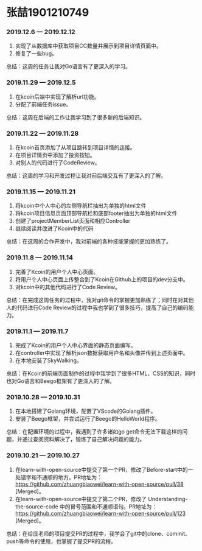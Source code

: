 # 张喆1901210749

### 2019.12.6 — 2019.12.12

1. 实现了从数据库中获取项目CC数量并展示到项目详情页面中。
2. 修复了一些bug。

总结：这周的任务让我对Go语言有了更深入的学习。

### 2019.11.29 — 2019.12.5

1. 在kcoin后端中实现了解析url功能。
2. 分配了前端任务issue。

总结：这周在后端的工作让我学习到了很多新的后端知识。

### 2019.11.22 — 2019.11.28

1. 在kcoin首页添加了从项目跳转到项目详情的连接。
2. 在项目详情页中添加了投资按钮。
3. 对别人的代码进行了CodeReview。

总结：这周的学习和开发过程让我对前后端交互有了更深入的了解。

### 2019.11.15 — 2019.11.21

1. 将kcoin中个人中心的左侧导航栏抽出为单独的html文件
2. 将kcoin项目信息页面顶部导航栏和底部footer抽出为单独的html文件
3. 创建了projectMemberList页面和相应Controller
4. 继续阅读并改进了Kcoin中的代码

总结：在这周的合作开发中，我对前端的各种技能掌握的更加熟练了。

### 2019.11.8 — 2019.11.14

1. 完善了Kcoin的用户个人中心页面。
2. 将用户个人中心页面上传整合到了Kcoin在Github上的项目的dev分支中。
3. 对kcoin中的其他代码进行了Code Review。

总结：在完成这周任务的过程中，我对git命令的掌握更加熟练了；同时在对其他人的代码进行Code Review的过程中我也学到了很多技巧，提高了自己的编码能力。

### 2019.11.1 — 2019.11.7

1. 完成了Kcoin的用户个人中心界面的静态页面编写。
2. 在controller中实现了解析json数据获取用户名和头像并传到上述页面中。
3. 在本地安装了SkyWalking。

总结：在Kcoin的前端页面制作的过程中我学到了很多HTML、CSS的知识，同时也对Go语言和Beego框架有了更深入的了解。

### 2019.10.28 — 2019.10.31

1. 在本地搭建了Golang环境，配置了VScode的Golang插件。
2. 安装了Beego框架，并尝试运行了Beego的HelloWorld程序。 

总结：在配置环境的过程中，我遇到了许多诸如go get命令无法下载这样的问题，并通过查阅资料解决了，锻炼了自己解决问题的能力。

### 2019.10.21 — 2019.10.27

1. 在learn-with-open-source中提交了第一个PR，修改了Before-start中的一处错字和不通顺的地方。PR地址为： https://github.com/zhuangbiaowei/learn-with-open-source/pull/38   [Merged]。
2. 在learn-with-open-source中提交了第二个PR，修改了 Understanding-the-source-code 中的冒号范围和不通顺语句。PR地址为： https://github.com/zhuangbiaowei/learn-with-open-source/pull/123  [Merged]。 

总结：在给庄老师的项目提交PR的过程中，我学会了git中的clone、commit、push等命令的使用，也掌握了提交PR的流程。

 
